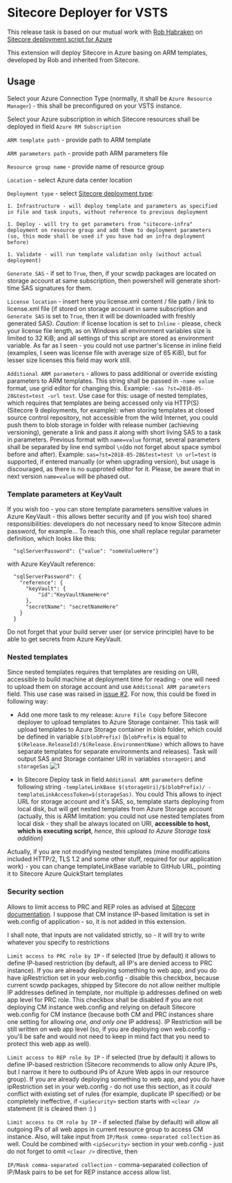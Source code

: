 # Sitecore Deployer for VSTS

This release task is based on our mutual work with [Rob Habraken](https://github.com/robhabraken) on [Sitecore deployment script for Azure](https://github.com/robhabraken/Sitecore-Azure-Scripts/tree/master/Scripts/00%20Functions)

This extension will deploy Sitecore in Azure basing on ARM templates, developed by Rob and inherited from Sitecore.

## Usage

Select your Azure Connection Type (normally, it shall be ```Azure Resource Manager```) - this shall be preconfigured on your VSTS instance.

Select your Azure subscription in which Sitecore resources shall be deployed in field ```Azure RM Subscription```

```ARM template path``` - provide path to ARM template

```ARM parameters path``` - provide path ARM parameters file

```Resource group name``` - provide name of resource group

```Location``` - select Azure data center location

```Deployment type``` - select [Sitecore deployment type](https://www.robhabraken.nl/index.php/2740/blue-green-sitecore-deployments-on-azure/):

    1. Infrastructure - will deploy template and parameters as specified in file and task inputs, without reference to previous deployment

    1. Deploy - will try to get parameters from "sitecore-infra" deployment on resource group and add them to deployment parameters (so, this mode shall be used if you have had an infra deployment before)

    1. Validate - will run template validation only (without actual deployment)

```Generate SAS``` - if set to ```True```, then, if your scwdp packages are located on storage account at same subscription, then powershell will generate short-time SAS signatures for them.

```License location``` - insert here you license.xml content / file path / link to license.xml file (if stored on storage account in same subscription and ```Generate SAS``` is set to ```True```, then it will be downloaded with freshly generated SAS). *Caution*: if license location is set to ```Inline``` - please, check your license file length, as on Windows all environment variables size is limited to 32 KiB; and all settings of this script are stored as environment variable. As far as I seen - you could not use partner's license in inline field (examples, I seen was license file with average size of 65 KiB), but for lesser size licenses this field may work still.

```Additional ARM parameters``` - allows to pass additional or override existing parameters to ARM templates. This string shall be passed in ```-name value``` format, use grid editor for changing this. Example: ```-sas ?st=2018-05-28&test=test -url test```. Use case for this: usage of nested templates, which requires that templates are being accessed only via HTTP(S) (Sitecore 9 deployments, for example): when storing templates at closed source control repository, not accessible from the wild Internet, you could push them to blob storage in folder with release number (achieving versioning), generate a link and pass it along with short living SAS to a task in parameters. Previous format with ```name=value``` format, several parameters shall be separated by line end symbol ``` \n ```(do not forget about space symbol before and after). Example: ```sas=?st=2018-05-28&test=test \n url=test``` is supported, if entered manually (or when upgrading version), but usage is discouraged, as there is no supproted editor for it. Please, be aware that in next version ```name=value``` will be phased out.

### Template parameters at KeyVault

If you wish too - you can store template parameters sensitive values in Azure KeyVault - this allows better security and (if you wish too) shared responsibilities: developers do not necessary need to know Sitecore admin password, for example... To reach this, one shall replace regular parameter definition, which looks like this:

```
  "sqlServerPassword": {"value": "someValueHere"}
```

with Azure KeyVault reference:

```
  "sqlServerPassword": {
    "reference": {
      "keyVault": {
          "id":"KeyVaultNameHere"
      },
      "secretName": "secretNameHere"
    }
  }
```

Do not forget that your build server user (or service principle) have to be able to get secrets from Azure KeyVault.

### Nested templates

Since nested templates requires that templates are residing on URI, accessible to build machine at deployment time for reading - one will need to upload them on storage account and use ```Additional ARM parameters``` field. This use case was raised in [issue #2](https://github.com/akuryan/vsts.extensions/issues/2). For now, this could be fixed in following way:

- Add one more task to my release: ```Azure File Copy``` before Sitecore deployer to upload templates to Azure Storage container. This task will upload templates to Azure Storage container in blob folder, which could be defined in variable ```$(blobPrefix)``` (```blobPrefix``` is equal to ```$(Release.ReleaseId)/$(Release.EnvironmentName)``` which allows to have separate templates for separate environments and releases). Task will output SAS and Storage container URI in variables ```storageUri``` and ```storageSas```
![1](https://user-images.githubusercontent.com/1794306/42159309-fb8a288e-7dfb-11e8-9e69-ce298ef238db.png)

- In Sitecore Deploy task in field ```Additional ARM parameters``` define following string ```-templateLinkBase $(storageUri)/$(blobPrefix)/ -templateLinkAccessToken=$(storageSas)```. You could 
This allows to inject URL for storage account and it's SAS, so, template starts deploying from local disk, but will get nested templates from Azure Storage account (actually, this is ARM limitation: you could not use nested templates from local disk - they shall be always located on URI, **accessible to host, which is executing script**, _hence, this upload to Azure Storage task addition_)

Actually, if you are not modifying nested templates (mine modifications included HTTP/2, TLS 1.2 and some other stuff, required for our application work) - you can change templateLinkBase variable to GitHub URL, pointing it to Sitecore Azure QuickStart templates

### Security section

Allows to limit access to PRC and REP roles as advised at [Sitecore documentation](https://doc.sitecore.net/sitecore_experience_platform/setting_up_and_maintaining/sitecore_on_azure/analytics/securing_microsoft_azure_resources_for_a_sitecore_deployment). I suppose that CM instance IP-based limitation is set in web.config of application - so, it is not added in this extension.

I shall note, that inputs are not validated strictly, so - it will try to write whatever you specify to restrictions

```Limit access to PRC role by IP``` - if selected (true by default) it allows to define IP-based restriction (by default, all IP's are denied access to PRC instance). If you are already deploying something to web app, and you do have ipRestriction set in your web.config - disable this checkbox, because current scwdp packages, shipped by Sitecore do not allow neither multiple IP addresses defined in template, nor multiple ip addresses defined on web app level for PRC role. This checkbox shall be disabled if you are not deploying CM instance web.config and relying on default Sitecore web.config for CM instance (because both CM and PRC instances share one setting for allowing *one, and only one* IP address). IP Restriction will be still written on web app level (so, if you are deploying own web.config - you'll be safe and would not need to keep in mind fact that you need to protect this web app as well).

```Limit access to REP role by IP``` - if selected (true by default) it allows to define IP-based restriction (Sitecore recommends to allow only Azure IPs, but I narrow it here to outbound IPs of Azure Web apps in our resource group). If you are already deploying something to web app, and you do have ipRestriction set in your web.config - do not use this section, as it _could_ conflict with existing set of rules (for example, duplicate IP specified) or be completely ineffective, if ```<ipSecurity>``` section starts with ```<clear />``` statement (it is cleared then :) )

```Limit access to CM role by IP``` - if selected (false by default) will allow all outgoing IPs of all web apps in current resource group to access CM instance. Also, will take input from ```IP/Mask comma-separated collection``` as well. Could be combined with ```<ipSecurity>``` section in your web.config - just do not forget to omit ```<clear />``` directive, then

```IP/Mask comma-separated collection``` - comma-separated collection of IP/Mask pairs to be set for REP instance access allow list.